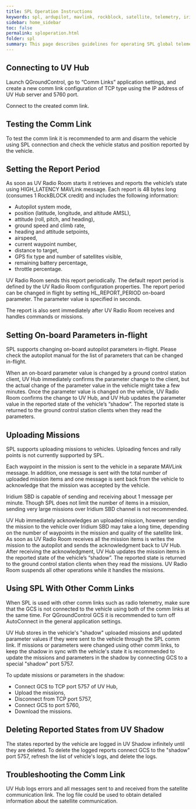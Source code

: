 ```yaml
---
title: SPL Operation Instructions
keywords: spl, ardupilot, mavlink, rockblock, satellite, telemetry, iridium
sidebar: home_sidebar
toc: false
permalink: sploperation.html
folder: spl
summary: This page describes guidelines for operating SPL global telemetry after it was set up.
---
```



## Connecting to UV Hub

Launch QGroundControl, go to “Comm Links” application settings, and create a new comm link configuration of TCP type using the IP address of UV Hub  server and 5760 port.   

Connect to the created comm link.

## Testing the Comm Link

To test the comm link it is recommended to arm and disarm the vehicle using SPL connection and check the vehicle status and position reported by the vehicle.

## Setting the Report Period

As soon as UV Radio Room starts it retrieves and reports the vehicle’s state using HIGH_LATENCY MAVLink message. Each report is 48 bytes long (consumes 1 RockBLOCK credit) and includes the following information:
* Autopilot system mode, 
* position (latitude, longitude, and altitude AMSL),
* attitude (roll, pitch, and heading),
* ground speed and climb rate,
* heading and attitude setpoints,
* airspeed,
* current waypoint number,
* distance to target,
* GPS fix type and number of satellites visible,
* remaining battery percentage,
* throttle percentage.

UV Radio Room sends this report periodically. The default report period is defined by the UV Radio Room configuration properties. The report period can be changed in flight by setting HL_REPORT_PERIOD on-board parameter.  The parameter value is specified in seconds.

The report is also sent immediately after UV Radio Room receives and handles commands or missions.

## Setting On-board Parameters in-flight

SPL supports changing on-board autopilot parameters in-flight. Please check the autopilot manual for the list of parameters that can be changed in-flight. 

When an on-board parameter value is changed by a ground control station client, UV Hub immediately confirms the parameter change to the client, but the actual change of the parameter value in the vehicle might take a few minutes. Once the parameter value is changed on the vehicle, UV Radio Room confirms the change to UV Hub, and UV Hub updates the parameter value in the reported state of the vehicle’s “shadow”. The reported state is returned to the ground control station clients when they read the parameters.

## Uploading Missions

SPL supports uploading missions to vehicles. Uploading fences and rally points is not currently supported by SPL.  

Each waypoint in the mission is sent to the vehicle in a separate MAVLink message. In addition, one message is sent with the total number of uploaded mission items and one message is sent back from the vehicle to acknowledge that the mission was accepted by the vehicle. 

Iridium SBD is capable of sending and receiving about 1 message per minute. Though SPL does not limit the number of items in a mission, sending very large missions over Iridium SBD channel is not recommended.

UV Hub immediately acknowledges an uploaded mission, however sending the mission to the vehicle over Iridium SBD may take a long time, depending on the number of waypoints in the mission and quality of the satellite link. As soon as UV Radio Room receives all the mission items is writes the mission to the autopilot and sends the acknowledgment back to UV Hub. After receiving the acknowledgment, UV Hub updates the mission items in the reported state of the vehicle’s “shadow”. The reported state is returned to the ground control station clients when they read the missions. UV Radio Room suspends all other operations while it handles the missions. 

## Using SPL With Other Comm Links

When SPL is used with other comm links such as radio telemetry, make sure that the GCS is not connected to the vehicle using both of the comm links at the same time. For QGroundControl GCS it is recommended to turn off AutoConnect in the general application settings.

UV Hub stores in the vehicle's "shadow" uploaded missions and updated parameter values if they were sent to the vehicle through the SPL comm link. If missions or parameters were changed using other comm links, to keep the shadow in sync with the vehicle's state it is recommended to update the missions and parameters in the shadow by connecting GCS to a special "shadow" port 5757.

To update missions or parameters in the shadow:
- Connect GCS to TCP port 5757 of UV Hub,
- Upload the missions,
- Disconnect from  TCP port 5757,
- Connect GCS to port 5760,
- Download the missions.

## Deleting Reported States from UV Shadow

The states reported by the vehicle are logged in UV Shadow infinitely until they are deleted. To delete the logged reports connect GCS to the "shadow" port 5757, refresh the list of vehicle's logs, and delete the logs.

## Troubleshooting the Comm Link

UV Hub logs errors and all messages sent to and received from the satellite communication link. The log file could be used to obtain detailed information about the satellite communication. 